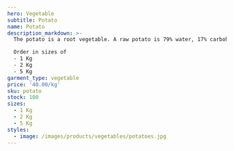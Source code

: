 ```yaml
---
hero: Vegetable
subtitle: Potato
name: Potato
description_markdown: >-
  The potato is a root vegetable. A raw potato is 79% water, 17% carbohydrates (88% is starch), 2% protein, and contains negligible fat and is a rich source of vitamin B6 and vitamin C. This is from Wikipedia.

  Order in sizes of
  - 1 Kg
  - 2 Kg
  - 5 Kg
garment_type: vegetable
price: '40.00/kg'
sku: potato
stock: 100
sizes:
  - 1 Kg
  - 2 Kg
  - 5 Kg
styles:
  - image: /images/products/vegetables/potatoes.jpg
---
```

